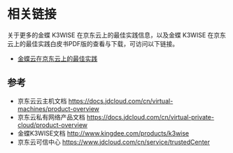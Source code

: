 # 相关链接

关于更多的金蝶 K3WISE 在京东云上的最佳实践信息，以及金蝶 K3WISE 在京东云上的最佳实践白皮书PDF版的查看与下载，可访问以下链接。

- [金蝶云在京东云上的最佳实践](https://cloudmarket-product.oss.cn-north-1.jcloudcs.com/05ee0e9c1ad1e60b7377dcc4f6d374f220190731144337998.pdf)

## 参考

- 京东云云主机文档 https://docs.jdcloud.com/cn/virtual-machines/product-overview 
- 京东云私有网络产品文档 https://docs.jdcloud.com/cn/virtual-private-cloud/product-overview 
- 金蝶K3WISE文档 http://www.kingdee.com/products/k3wise
- 京东云可信中心 https://www.jdcloud.com/cn/service/trustedCenter

